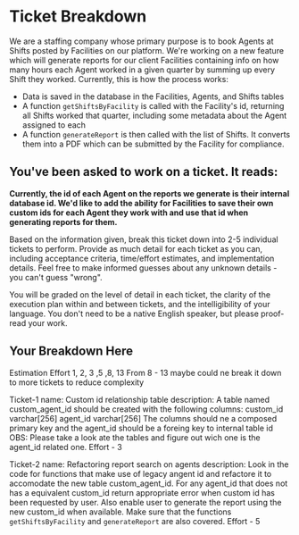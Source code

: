 # Ticket Breakdown
We are a staffing company whose primary purpose is to book Agents at Shifts posted by Facilities on our platform. We're working on a new feature which will generate reports for our client Facilities containing info on how many hours each Agent worked in a given quarter by summing up every Shift they worked. Currently, this is how the process works:

- Data is saved in the database in the Facilities, Agents, and Shifts tables
- A function `getShiftsByFacility` is called with the Facility's id, returning all Shifts worked that quarter, including some metadata about the Agent assigned to each
- A function `generateReport` is then called with the list of Shifts. It converts them into a PDF which can be submitted by the Facility for compliance.

## You've been asked to work on a ticket. It reads:

**Currently, the id of each Agent on the reports we generate is their internal database id. We'd like to add the ability for Facilities to save their own custom ids for each Agent they work with and use that id when generating reports for them.**


Based on the information given, break this ticket down into 2-5 individual tickets to perform. Provide as much detail for each ticket as you can, including acceptance criteria, time/effort estimates, and implementation details. Feel free to make informed guesses about any unknown details - you can't guess "wrong".


You will be graded on the level of detail in each ticket, the clarity of the execution plan within and between tickets, and the intelligibility of your language. You don't need to be a native English speaker, but please proof-read your work.

## Your Breakdown Here

Estimation Effort
1, 2, 3 ,5 ,8, 13
From 8 - 13 maybe could ne break it down to more tickets to reduce complexity

Ticket-1
name: Custom id relationship table
description:
    A table named custom_agent_id should be created with the following columns:
    custom_id varchar[256]
    agent_id  varchar[256]
    The columns should ne a composed primary key and the agent_id should be a foreing key to internal table id
OBS: Please take a look ate the tables and figure out wich one is the agent_id related one.
Effort - 3

Ticket-2
name: Refactoring report search on agents
description:
    Look in the code for functions that make use of legacy angent id and refactore it to accomodate the new table custom_agent_id.
    For any agent_id that does not has a equivalent custom_id return appropriate error when custom id has been requested by user.
    Also enable user to generate the report using the new custom_id when available.
    Make sure that the functions `getShiftsByFacility` and `generateReport` are also covered.
Effort - 5